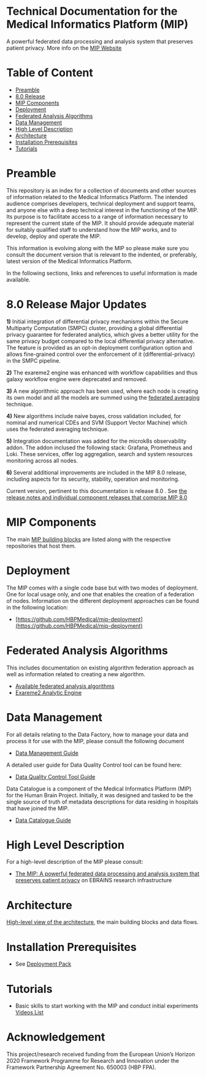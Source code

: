 # Technical Documentation for the Medical Informatics Platform (MIP)  <!-- omit in toc --> 


A powerful federated data processing and analysis system that preserves patient privacy. More info on the [MIP Website](https://ebrains.eu/service/medical-informatics-platform/) 

# Table of Content <!-- omit in toc --> 

- [Preamble](#preamble)
- [8.0 Release](#80-release-major-updates)
- [MIP Components](#mip-components)
- [Deployment](#deployment)
- [Federated Analysis Algorithms](#federated-analysis-algorithms)
- [Data Management](#data-management)
- [High Level Description](#high-level-description)
- [Architecture](#architecture)
- [Installation Prerequisites](#installation-prerequisites)
- [Tutorials](#tutorials)

# Preamble

This repository is an index for a collection of documents and other sources of information related to the Medical Informatics Platform. The intended audience comprises developers, technical deployment and support teams, and anyone else with a deep technical interest in the functioning of the MIP. Its purpose is to facilitate access to a range of information necessary to represent the current state of the MIP. It should provide adequate material for suitably qualified staff to understand how the MIP works, and to develop, deploy and operate the MIP.

This information is evolving along with the MIP so please make sure you consult the document version that is relevant to the indented, or preferably, latest version of the Medical Informatics Platform.

In the following sections, links and references to useful information is made available.

# 8.0 Release Major Updates

**1)** Initial integration of differential privacy mechanisms within the Secure Multiparty Computation (SMPC) cluster, providing a global differential privacy guarantee for federated analytics, which gives a better utility for the same privacy budget compared to the local differential privacy alternative. The feature is provided as an opt-in deployment configuration option and allows fine-grained control over the enforcement of it (differential-privacy) in the SMPC pipeline.

**2)** The exareme2 engine was enhanced with workflow capabilities  and thus galaxy workflow engine were deprecated and removed.

**3)** A new algorithmic approach has been used, where each node is creating its own model and all the models are summed using the [federated averaging](https://www.educative.io/answers/what-is-federated-averaging-fedavg) technique.

**4)** New algorithms include naive bayes, cross validation included, for nominal and numerical CDEs and SVM (Support Vector Machine) which uses the federated averaging technique.

**5)** Integration documentation was added for the microk8s observability addon. The addon inclused the following stack: Grafana, Prometheus and Loki. These services, offer log aggregation, search and system resources monitoring across all nodes. 

**6)** Several additional improvements are included in the MIP 8.0 release, including aspects for its security, stability, operation and monitoring.

Current version, pertinent to this documentation is release 8.0 . See [the release notes and individual component releases that comprise MIP 8.0](./Components.md)

# MIP Components

The main [MIP building blocks](./Components.md) are listed along with the respective repositories that host them.

# Deployment

The MIP comes with a single code base but with two modes of deployment. One for local usage only, and one that enables the creation of a federation of nodes. Information on the different deployment approaches can be found in the following location:

- [https://github.com/HBPMedical/mip-deployment](https://github.com/HBPMedical/mip-deployment)

# Federated Analysis Algorithms

This includes documentation on existing algorithm federation approach as well as information related to creating a new algorithm.

- [Available federated analysis algorithms](./algorithms.md)
- [Exareme2 Analytic Engine](https://github.com/madgik/Exareme2)


# Data Management

For all details relating to the Data Factory, how to manage your data and process it for use with the MIP, please consult the following document

- [Data Management Guide](https://github.com/HBPMedical/mip-docs/blob/master/MIP_Data_management_documentation.md)

A detailed user guide for Data Quality Control tool can be found here:
 - [Data Quality Control Tool Guide](https://github.com/HBPMedical/DataQualityControlTool/wiki)

Data Catalogue is a component of the Medical Informatics Platform (MIP) for the Human Brain Project. Initially, it was designed and tasked to be the single source of truth of metadata descriptions for data residing in hospitals that have joined the MIP.
 - [Data Catalogue Guide](https://github.com/HBPMedical/DataCatalogue)

# High Level Description

For a high-level description of the MIP please consult:

- [The MIP: A powerful federated data processing and analysis system that preserves patient privacy](https://ebrains.eu/service/medical-informatics-platform/) on EBRAINS research infrastructure


# Architecture

[High-level view of the architecture](./Architecture.md), the main building blocks and data flows.

# Installation Prerequisites

- See [Deployment Pack](deployment-pack/README.md)

# Tutorials
- Basic skills to start working with the MIP and conduct initial experiments [Videos List](./video-tutorial.md)

# Acknowledgement
This project/research received funding from the European Union’s Horizon 2020 Framework Programme for Research and Innovation under the Framework Partnership Agreement No. 650003 (HBP FPA).
